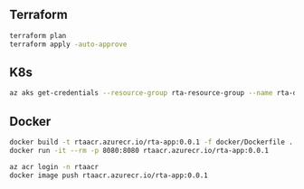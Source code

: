## Terraform
```bash
terraform plan
terraform apply -auto-approve
```

## K8s
```bash
az aks get-credentials --resource-group rta-resource-group --name rta-demo-cluster
```

## Docker
```bash
docker build -t rtaacr.azurecr.io/rta-app:0.0.1 -f docker/Dockerfile .
docker run -it --rm -p 8080:8080 rtaacr.azurecr.io/rta-app:0.0.1

az acr login -n rtaacr
docker image push rtaacr.azurecr.io/rta-app:0.0.1
```

